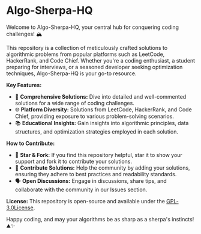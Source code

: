 # Algo-Sherpa-HQ

Welcome to Algo-Sherpa-HQ, your central hub for conquering coding challenges! 🏔️

This repository is a collection of meticulously crafted solutions to algorithmic problems from popular platforms such as LeetCode, HackerRank, and Code Chief. Whether you're a coding enthusiast, a student preparing for interviews, or a seasoned developer seeking optimization techniques, Algo-Sherpa-HQ is your go-to resource.

**Key Features:**
- 🚀 **Comprehensive Solutions:** Dive into detailed and well-commented solutions for a wide range of coding challenges.
- 🌐 **Platform Diversity:** Solutions from LeetCode, HackerRank, and Code Chief, providing exposure to various problem-solving scenarios.
- 📚 **Educational Insights:** Gain insights into algorithmic principles, data structures, and optimization strategies employed in each solution.

**How to Contribute:**
- 🌟 **Star & Fork:** If you find this repository helpful, star it to show your support and fork it to contribute your solutions.
- 📝 **Contribute Solutions:** Help the community by adding your solutions, ensuring they adhere to best practices and readability standards.
- 🗣️ **Open Discussions:** Engage in discussions, share tips, and collaborate with the community in our Issues section.

**License:**
This repository is open-source and available under the [GPL-3.0License](LICENSE.md).

Happy coding, and may your algorithms be as sharp as a sherpa's instincts! ⛰️✨
